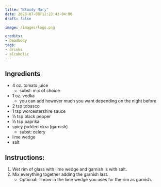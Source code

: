 ```yaml
---
title: "Bloody Mary"
date: 2023-07-08T12:23:43-04:00
draft: false

image: /images/logo.png

credits:
- Deadbody
tags:
- drinks
- alcoholic
---
```


## Ingredients
- 4 oz. tomato juice
    - subst: mix of choice
- 1 oz. vodka
    - you can add however much you want depending on the night before
- 2 tsp tobasco
- 1 tsp worcestershire sauce
- &frac12; tsp black pepper
- &frac12; tsp paprika
- spicy pickled okra (garnish)
    - subst: celery
- lime wedge
- salt

## Instructions:
1. Wet rim of glass with lime wedge and garnish is with salt.
1. Mix everything together adding the garnish last.
    - Optional: Throw in the lime wedge you uses for the rim as garnish.
